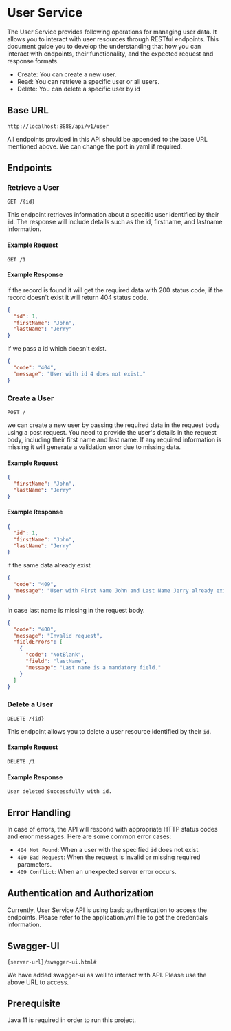 # User Service

The User Service provides following operations for managing user data. It allows you to interact with user resources through RESTful endpoints. This document guide you to develop the understanding that how you can interact with endpoints, their functionality, and the expected request and response formats.

- Create: You can create a new user.
- Read: You can retrieve a specific user or all users.
- Delete: You can delete a specific user by id

## Base URL

```
http://localhost:8888/api/v1/user
```

All endpoints provided in this API should be appended to the base URL mentioned above. We can change the port in yaml if required.

## Endpoints

### Retrieve a User

```
GET /{id}
```

This endpoint retrieves information about a specific user identified by their `id`. 
The response will include details such as the id, firstname, and lastname information.

#### Example Request

```
GET /1
```

#### Example Response

if the record is found it will get the required data with 200 status code, if the record doesn't exist it will return 404 status code.

```json
{
  "id": 1,
  "firstName": "John",
  "lastName": "Jerry"
}
```
If we pass a id which doesn't exist.
```json
{
  "code": "404",
  "message": "User with id 4 does not exist."
}
```

### Create a User

```
POST /
```

we can create a new user by passing the required data in the request body using a post request. You need to provide the user's details in the request body, including their first name and last name. If any required information is missing it will generate a validation error due to missing data.

#### Example Request

```json
{
  "firstName": "John",
  "lastName": "Jerry"
}
```

#### Example Response

```json
{
  "id": 1,
  "firstName": "John",
  "lastName": "Jerry"
}
```
if the same data already exist

```json
{
  "code": "409",
  "message": "User with First Name John and Last Name Jerry already exist."
}
```
In case last name is missing in the request body.
```json
{
  "code": "400",
  "message": "Invalid request",
  "fieldErrors": [
    {
      "code": "NotBlank",
      "field": "lastName",
      "message": "Last name is a mandatory field."
    }
  ]
}
```

### Delete a User

```
DELETE /{id}
```

This endpoint allows you to delete a user resource identified by their `id`.

#### Example Request

```
DELETE /1
```

#### Example Response

```
User deleted Successfully with id.
```

## Error Handling

In case of errors, the API will respond with appropriate HTTP status codes and error messages. Here are some common error cases:

- `404 Not Found`: When a user with the specified `id` does not exist.
- `400 Bad Request`: When the request is invalid or missing required parameters.
- `409 Conflict`: When an unexpected server error occurs.

## Authentication and Authorization

Currently, User Service API is using basic authentication to access the endpoints. Please refer to the application.yml file to get the credentials information. 

## Swagger-UI
```
{server-url}/swagger-ui.html#
```
We have added swagger-ui as well to interact with API. Please use the above URL to access.


## Prerequisite 
Java 11 is required in order to run this project.